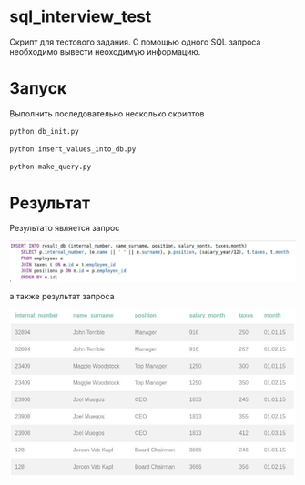 # sql_interview_test
Скрипт для тестового задания. С помощью одного SQL запроса необходимо вывести неоходимую информацию.

# Запуск 
Выполнить последовательно несколько скриптов
```sh
python db_init.py
```
```sh
python insert_values_into_db.py
```
```sh
python make_query.py
```
# Результат

Результато является запрос

![result](https://github.com/romanyakovlev/sql_interview_test/blob/master/result.jpg)

а также результат запроса 

![result_2](https://github.com/romanyakovlev/sql_interview_test/blob/master/result_2.jpg)
